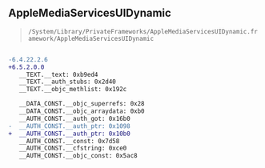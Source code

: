 ## AppleMediaServicesUIDynamic

> `/System/Library/PrivateFrameworks/AppleMediaServicesUIDynamic.framework/AppleMediaServicesUIDynamic`

```diff

-6.4.22.2.6
+6.5.2.0.0
   __TEXT.__text: 0xb9ed4
   __TEXT.__auth_stubs: 0x2d40
   __TEXT.__objc_methlist: 0x192c

   __DATA_CONST.__objc_superrefs: 0x28
   __DATA_CONST.__objc_arraydata: 0xb0
   __AUTH_CONST.__auth_got: 0x16b0
-  __AUTH_CONST.__auth_ptr: 0x1098
+  __AUTH_CONST.__auth_ptr: 0x10b0
   __AUTH_CONST.__const: 0x7d58
   __AUTH_CONST.__cfstring: 0xce0
   __AUTH_CONST.__objc_const: 0x5ac8

```
